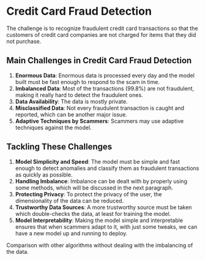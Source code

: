 # Credit Card Fraud Detection

The challenge is to recognize fraudulent credit card transactions so that the customers of credit card companies are not charged for items that they did not purchase.

## Main Challenges in Credit Card Fraud Detection

1. **Enormous Data**: Enormous data is processed every day and the model built must be fast enough to respond to the scam in time.
2. **Imbalanced Data**: Most of the transactions (99.8%) are not fraudulent, making it really hard to detect the fraudulent ones.
3. **Data Availability**: The data is mostly private.
4. **Misclassified Data**: Not every fraudulent transaction is caught and reported, which can be another major issue.
5. **Adaptive Techniques by Scammers**: Scammers may use adaptive techniques against the model.

## Tackling These Challenges

1. **Model Simplicity and Speed**: The model must be simple and fast enough to detect anomalies and classify them as fraudulent transactions as quickly as possible.
2. **Handling Imbalance**: Imbalance can be dealt with by properly using some methods, which will be discussed in the next paragraph.
3. **Protecting Privacy**: To protect the privacy of the user, the dimensionality of the data can be reduced.
4. **Trustworthy Data Sources**: A more trustworthy source must be taken which double-checks the data, at least for training the model.
5. **Model Interpretability**: Making the model simple and interpretable ensures that when scammers adapt to it, with just some tweaks, we can have a new model up and running to deploy.


Comparison with other algorithms without dealing with the imbalancing of the data.

